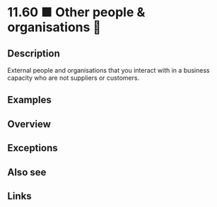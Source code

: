 # 11.60 ■ Other people & organisations 🤝

## Description

External people and organisations that you interact with in a business capacity who are not suppliers or customers.

## Examples

## Overview

## Exceptions

## Also see


## Links
